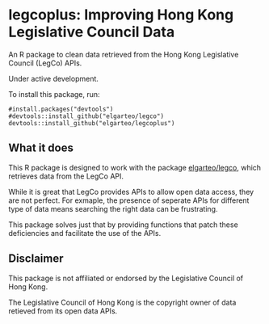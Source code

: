 # legcoplus: Improving Hong Kong Legislative Council Data
An R package to clean data retrieved from the Hong Kong Legislative Council (LegCo) APIs. 

Under active development.

To install this package, run:
```
#install.packages("devtools")
#devtools::install_github("elgarteo/legco")
devtools::install_github("elgarteo/legcoplus")
```

## What it does
This R package is designed to work with the package [elgarteo/legco](https://github.com/elgarteo/legco),
which retrieves data from the LegCo API. 

While it is great that LegCo provides APIs to allow open data access, they are not perfect.
For exmaple, the presence of seperate APIs for different type of data means searching the 
right data can be frustrating.

This package solves just that by providing functions that patch these deficiencies and facilitate 
the use of the APIs.

## Disclaimer
This package is not affiliated or endorsed by the Legislative Council of Hong Kong. 

The Legislative Council of Hong Kong is the copyright owner of data retieved from its open data APIs.
